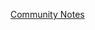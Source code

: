 [Community Notes](https://docs.google.com/document/d/1wA7aqV_U1mh-G-9k1vX9jyksdhXt8CPuANQiAS9-5pQ/edit)
